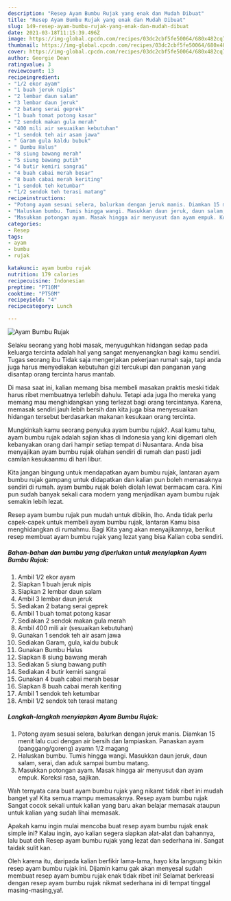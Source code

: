 ```yaml
---
description: "Resep Ayam Bumbu Rujak yang enak dan Mudah Dibuat"
title: "Resep Ayam Bumbu Rujak yang enak dan Mudah Dibuat"
slug: 149-resep-ayam-bumbu-rujak-yang-enak-dan-mudah-dibuat
date: 2021-03-18T11:15:39.496Z
image: https://img-global.cpcdn.com/recipes/03dc2cbf5fe50064/680x482cq70/ayam-bumbu-rujak-foto-resep-utama.jpg
thumbnail: https://img-global.cpcdn.com/recipes/03dc2cbf5fe50064/680x482cq70/ayam-bumbu-rujak-foto-resep-utama.jpg
cover: https://img-global.cpcdn.com/recipes/03dc2cbf5fe50064/680x482cq70/ayam-bumbu-rujak-foto-resep-utama.jpg
author: Georgie Dean
ratingvalue: 3
reviewcount: 13
recipeingredient:
- "1/2 ekor ayam"
- "1 buah jeruk nipis"
- "2 lembar daun salam"
- "3 lembar daun jeruk"
- "2 batang serai geprek"
- "1 buah tomat potong kasar"
- "2 sendok makan gula merah"
- "400 mili air sesuaikan kebutuhan"
- "1 sendok teh air asam jawa"
- " Garam gula kaldu bubuk"
- " Bumbu Halus"
- "8 siung bawang merah"
- "5 siung bawang putih"
- "4 butir kemiri sangrai"
- "4 buah cabai merah besar"
- "8 buah cabai merah keriting"
- "1 sendok teh ketumbar"
- "1/2 sendok teh terasi matang"
recipeinstructions:
- "Potong ayam sesuai selera, balurkan dengan jeruk manis. Diamkan 15 menit lalu cuci dengan air bersih dan lampiaskan. Panaskan ayam (panggang/goreng) ayamn 1/2 magang"
- "Haluskan bumbu. Tumis hingga wangi. Masukkan daun jeruk, daun salam, serai, dan aduk sampai bumbu matang."
- "Masukkan potongan ayam. Masak hingga air menyusut dan ayam empuk. Koreksi rasa, sajikan."
categories:
- Resep
tags:
- ayam
- bumbu
- rujak

katakunci: ayam bumbu rujak 
nutrition: 179 calories
recipecuisine: Indonesian
preptime: "PT10M"
cooktime: "PT50M"
recipeyield: "4"
recipecategory: Lunch

---
```



![Ayam Bumbu Rujak](https://img-global.cpcdn.com/recipes/03dc2cbf5fe50064/680x482cq70/ayam-bumbu-rujak-foto-resep-utama.jpg)

Selaku seorang yang hobi masak, menyuguhkan hidangan sedap pada keluarga tercinta adalah hal yang sangat menyenangkan bagi kamu sendiri. Tugas seorang ibu Tidak saja mengerjakan pekerjaan rumah saja, tapi anda juga harus menyediakan kebutuhan gizi tercukupi dan panganan yang disantap orang tercinta harus mantab.

Di masa  saat ini, kalian memang bisa membeli masakan praktis meski tidak harus ribet membuatnya terlebih dahulu. Tetapi ada juga lho mereka yang memang mau menghidangkan yang terlezat bagi orang tercintanya. Karena, memasak sendiri jauh lebih bersih dan kita juga bisa menyesuaikan hidangan tersebut berdasarkan makanan kesukaan orang tercinta. 



Mungkinkah kamu seorang penyuka ayam bumbu rujak?. Asal kamu tahu, ayam bumbu rujak adalah sajian khas di Indonesia yang kini digemari oleh kebanyakan orang dari hampir setiap tempat di Nusantara. Anda bisa menyajikan ayam bumbu rujak olahan sendiri di rumah dan pasti jadi camilan kesukaanmu di hari libur.

Kita jangan bingung untuk mendapatkan ayam bumbu rujak, lantaran ayam bumbu rujak gampang untuk didapatkan dan kalian pun boleh memasaknya sendiri di rumah. ayam bumbu rujak boleh diolah lewat bermacam cara. Kini pun sudah banyak sekali cara modern yang menjadikan ayam bumbu rujak semakin lebih lezat.

Resep ayam bumbu rujak pun mudah untuk dibikin, lho. Anda tidak perlu capek-capek untuk membeli ayam bumbu rujak, lantaran Kamu bisa menghidangkan di rumahmu. Bagi Kita yang akan menyajikannya, berikut resep membuat ayam bumbu rujak yang lezat yang bisa Kalian coba sendiri.

<!--inarticleads1-->

##### Bahan-bahan dan bumbu yang diperlukan untuk menyiapkan Ayam Bumbu Rujak:

1. Ambil 1/2 ekor ayam
1. Siapkan 1 buah jeruk nipis
1. Siapkan 2 lembar daun salam
1. Ambil 3 lembar daun jeruk
1. Sediakan 2 batang serai geprek
1. Ambil 1 buah tomat potong kasar
1. Sediakan 2 sendok makan gula merah
1. Ambil 400 mili air (sesuaikan kebutuhan)
1. Gunakan 1 sendok teh air asam jawa
1. Sediakan  Garam, gula, kaldu bubuk
1. Gunakan  Bumbu Halus
1. Siapkan 8 siung bawang merah
1. Sediakan 5 siung bawang putih
1. Sediakan 4 butir kemiri sangrai
1. Gunakan 4 buah cabai merah besar
1. Siapkan 8 buah cabai merah keriting
1. Ambil 1 sendok teh ketumbar
1. Ambil 1/2 sendok teh terasi matang




<!--inarticleads2-->

##### Langkah-langkah menyiapkan Ayam Bumbu Rujak:

1. Potong ayam sesuai selera, balurkan dengan jeruk manis. Diamkan 15 menit lalu cuci dengan air bersih dan lampiaskan. Panaskan ayam (panggang/goreng) ayamn 1/2 magang
1. Haluskan bumbu. Tumis hingga wangi. Masukkan daun jeruk, daun salam, serai, dan aduk sampai bumbu matang.
1. Masukkan potongan ayam. Masak hingga air menyusut dan ayam empuk. Koreksi rasa, sajikan.




Wah ternyata cara buat ayam bumbu rujak yang nikamt tidak ribet ini mudah banget ya! Kita semua mampu memasaknya. Resep ayam bumbu rujak Sangat cocok sekali untuk kalian yang baru akan belajar memasak ataupun untuk kalian yang sudah lihai memasak.

Apakah kamu ingin mulai mencoba buat resep ayam bumbu rujak enak simple ini? Kalau ingin, ayo kalian segera siapkan alat-alat dan bahannya, lalu buat deh Resep ayam bumbu rujak yang lezat dan sederhana ini. Sangat taidak sulit kan. 

Oleh karena itu, daripada kalian berfikir lama-lama, hayo kita langsung bikin resep ayam bumbu rujak ini. Dijamin kamu gak akan menyesal sudah membuat resep ayam bumbu rujak enak tidak ribet ini! Selamat berkreasi dengan resep ayam bumbu rujak nikmat sederhana ini di tempat tinggal masing-masing,ya!.

